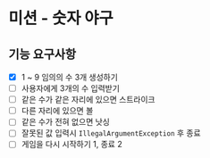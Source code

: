 # 미션 - 숫자 야구

## 기능 요구사항

- [X] 1 ~ 9 임의의 수 3개 생성하기
- [ ] 사용자에게 3개의 수 입력받기
- [ ]  같은 수가 같은 자리에 있으면 스트라이크
- [ ]  다른 자리에 있으면 볼
- [ ]  같은 수가 전혀 없으면 낫싱
- [ ]  잘못된 값 입력시 `IllegalArgumentException` 후 종료
- [ ]  게임을 다시 시작하기 1, 종료 2